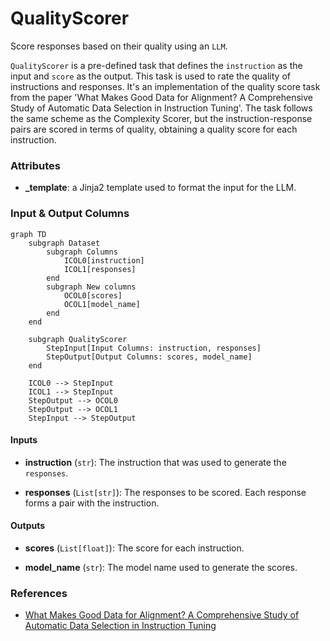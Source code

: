 # QualityScorer


Score responses based on their quality using an `LLM`.



`QualityScorer` is a pre-defined task that defines the `instruction` as the input
    and `score` as the output. This task is used to rate the quality of instructions and responses.
    It's an implementation of the quality score task from the paper 'What Makes Good Data
    for Alignment? A Comprehensive Study of Automatic Data Selection in Instruction Tuning'.
    The task follows the same scheme as the Complexity Scorer, but the instruction-response pairs
    are scored in terms of quality, obtaining a quality score for each instruction.



### Attributes

- **_template**: a Jinja2 template used to format the input for the LLM.





### Input & Output Columns

``` mermaid
graph TD
	subgraph Dataset
		subgraph Columns
			ICOL0[instruction]
			ICOL1[responses]
		end
		subgraph New columns
			OCOL0[scores]
			OCOL1[model_name]
		end
	end

	subgraph QualityScorer
		StepInput[Input Columns: instruction, responses]
		StepOutput[Output Columns: scores, model_name]
	end

	ICOL0 --> StepInput
	ICOL1 --> StepInput
	StepOutput --> OCOL0
	StepOutput --> OCOL1
	StepInput --> StepOutput

```


#### Inputs


- **instruction** (`str`): The instruction that was used to generate the `responses`.

- **responses** (`List[str]`): The responses to be scored. Each response forms a pair with the instruction.




#### Outputs


- **scores** (`List[float]`): The score for each instruction.

- **model_name** (`str`): The model name used to generate the scores.







### References

- [What Makes Good Data for Alignment? A Comprehensive Study of Automatic Data Selection in Instruction Tuning](https://arxiv.org/abs/2312.15685)



